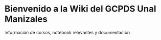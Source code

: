 # Bienvenido a la Wiki del GCPDS Unal Manizales

Información de cursos, notebook relevantes y documentación


```{tableofcontents}
```
